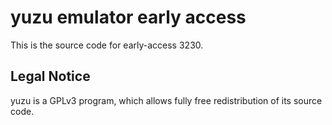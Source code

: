yuzu emulator early access
=============

This is the source code for early-access 3230.

## Legal Notice

yuzu is a GPLv3 program, which allows fully free redistribution of its source code.